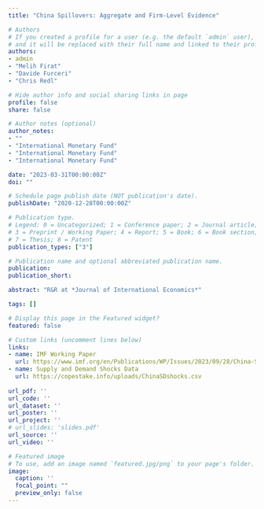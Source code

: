 ```yaml
---
title: "China Spillovers: Aggregate and Firm-Level Evidence"

# Authors
# If you created a profile for a user (e.g. the default `admin` user), write the username (folder name) here 
# and it will be replaced with their full name and linked to their profile.
authors:
- admin
- "Melih Firat"
- "Davide Furceri"
- "Chris Redl"

# Hide author info and social sharing links in page
profile: false
share: false

# Author notes (optional)
author_notes:
- ""
- "International Monetary Fund"
- "International Monetary Fund"
- "International Monetary Fund"

date: "2023-03-31T00:00:00Z"
doi: ""

# Schedule page publish date (NOT publication's date).
publishDate: "2020-12-28T00:00:00Z"

# Publication type.
# Legend: 0 = Uncategorized; 1 = Conference paper; 2 = Journal article;
# 3 = Preprint / Working Paper; 4 = Report; 5 = Book; 6 = Book section;
# 7 = Thesis; 8 = Patent
publication_types: ["3"]

# Publication name and optional abbreviated publication name.
publication: 
publication_short: 

abstract: "R&R at *Journal of International Economics*"

tags: []

# Display this page in the Featured widget?
featured: false

# Custom links (uncomment lines below)
links:
- name: IMF Working Paper
  url: https://www.imf.org/en/Publications/WP/Issues/2023/09/28/China-Spillovers-Aggregate-and-Firm-Level-Evidence-539668
- name: Supply and Demand Shocks Data
  url: https://copestake.info/uploads/ChinaSDshocks.csv
    
url_pdf: ''
url_code: ''
url_dataset: ''
url_poster: ''
url_project: ''
# url_slides: 'slides.pdf'
url_source: ''
url_video: ''

# Featured image
# To use, add an image named `featured.jpg/png` to your page's folder. 
image:
  caption: ''
  focal_point: ""
  preview_only: false
---
```



